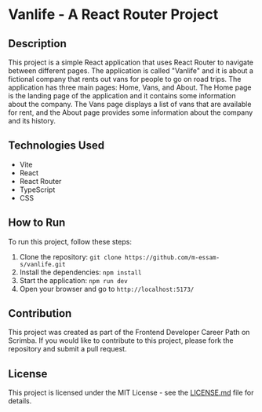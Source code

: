 # Vanlife - A React Router Project

## Description

This project is a simple React application that uses React Router to navigate between different pages. The application is called "Vanlife" and it is about a fictional company that rents out vans for people to go on road trips. The application has three main pages: Home, Vans, and About. The Home page is the landing page of the application and it contains some information about the company. The Vans page displays a list of vans that are available for rent, and the About page provides some information about the company and its history.

## Technologies Used

- Vite
- React
- React Router
- TypeScript
- CSS

## How to Run

To run this project, follow these steps:

1. Clone the repository: `git clone https://github.com/m-essam-s/vanlife.git`
2. Install the dependencies: `npm install`
3. Start the application: `npm run dev`
4. Open your browser and go to `http://localhost:5173/`

## Contribution

This project was created as part of the Frontend Developer Career Path on Scrimba. If you would like to contribute to this project, please fork the repository and submit a pull request.

## License

This project is licensed under the MIT License - see the [LICENSE.md](LICENSE.md) file for details.

